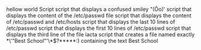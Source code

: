 hellow world Script
script that displays a confused smiley "(Ôo)'
script that displays the content of the /etc/passwd file
script that displays the content of /etc/passwd and /etc/hosts
script that displays the last 10 lines of /etc/passwd
script that displays the first 10 lines of /etc/passwd
script that displays the third line of the file iacta
script that creates a file named exactly \*\\'"Best School"\'\\*$\?\*\*\*\*\*:) containing the text Best School
